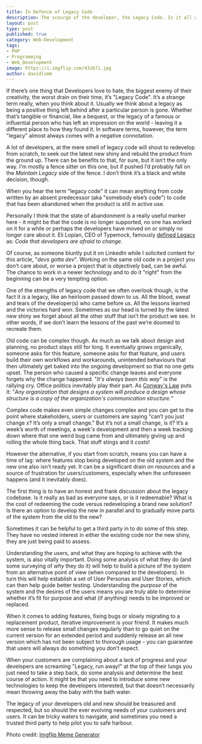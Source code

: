 ```yaml
---
title: In Defence of Legacy Code
description: The scourge of the developer, the Legacy Code. Is it all as bad as they say?
layout: post
type: post
published: true
category: Web-Development
tags:
- PHP
- Programming
- Web_Development
image: https://i.imgflip.com/43zb7i.jpg
author: davidlumm
---
```


If there’s one thing that Developers love to hate, the biggest enemy of their creativity, the worst drain on their time, it’s "Legacy Code". It’s a strange term really, when you think about it. Usually we think about a legacy as being a positive thing left behind after a particular person is gone. Whether that’s tangible or financial, like a bequest, or the legacy of a famous or influential person who has left an impression on the world - leaving it a different place to how they found it. In software terms, however, the term "legacy" almost always comes with a negative connotation.

A lot of developers, at the mere smell of legacy code will shout to redevelop from scratch, to seek out the latest new shiny and rebuild the product from the ground up. There can be benefits to that, for sure, but it isn’t the only way. I’m mostly a fence sitter on this one, but if pushed I’d probably fall on the _Maintain Legacy_ side of the fence. I don’t think it’s a black and white decision, though.

<!--more-->

When you hear the term "legacy code" it can mean anything from code written by an absent predecessor (aka "somebody else’s code") to code that has been abandoned when the product is still in active use.

Personally I think that the state of abandonment is a really useful marker here - it might be that the code is no longer supported, no one has worked on it for a while or perhaps the developers have moved on or simply no longer care about it. Eli Lopian, CEO of Typemock, famously [defined Legacy](https://dzone.com/articles/defining-legacy-code) as: _Code that developers are afraid to change_.

Of course, as someone bluntly put it on LinkedIn while I solicited content for this article, "_devs gotta dev_". Working on the same old code in a project you don’t care about, or worse a project that is objectively bad, can be awful. The chance to work in a newer technology and to do it "right" from the beginning can be a very tempting option.

One of the strengths of legacy code that we often overlook though, is the fact it _is_ a legacy, like an heirloom passed down to us. All the blood, sweat and tears of the developer(s) who came before us. All the lessons learned and the victories hard won. Sometimes as our head is turned by the latest new shiny we forget about all the other stuff that isn’t the product we see. In other words, if we don’t learn the lessons of the past we’re doomed to recreate them.

Old code can be complex though. As much as we talk about design and planning, no product stays still for long. It eventually grows organically, someone asks for this feature, someone asks for that feature, and users build their own workflows and workarounds, unintended behaviours that then ultimately get baked into the ongoing development so that no one gets upset. The person who caused a specific change leaves and everyone forgets why the change happened. "_It's always been this way_" is the rallying cry. Office politics inevitably play their part. As [Conway's Law](https://en.wikipedia.org/wiki/Conway%27s_law) puts it: "_Any organization that designs a system will produce a design whose structure is a copy of the organization's communication structure._"

Complex code makes even simple changes complex and you can get to the point where stakeholders, users or customers are saying "can’t you just change x? It’s only a small change." But it’s not a small change, is it? It’s a week’s worth of meetings, a week's development and then a week tracking down where that one weird bug came from and ultimately giving up and rolling the whole thing back. That stuff stings and it _costs_!

However the alternative, if you start from scratch, means you can have a time of lag: where features stop being developed on the old system and the new one also isn’t ready yet. It can be a significant drain on resources and a source of frustration for users/customers, especially when the unforeseen happens (and it inevitably does).

The first thing is to have an honest and frank discussion about the legacy codebase. Is it really as bad as everyone says, or is it redeemable? What is the cost of redeeming the code versus redeveloping a brand new solution? Is there an option to develop the new in parallel and to gradually move parts of the system from the old to the new?

Sometimes it can be helpful to get a third party in to do some of this step. They have no vested interest in either the existing code nor the new shiny, they are just being paid to assess.

Understanding the users, and what they are hoping to achieve with the system, is also vitally important. Doing some analysis of what they do (and some surveying of _why_ they do it) will help to build a picture of the system from an alternative point of view (when compared to the developers). In turn this will help establish a set of User Personas and User Stories, which can then help guide better testing. Understanding the _purpose_ of the system and the desires of the users means you are truly able to determine whether it’s fit for purpose and what (if anything) needs to be improved or replaced.

When it comes to adding features, fixing bugs or slowly migrating to a replacement product, iterative improvement is your friend. It makes much more sense to release small changes regularly than to go quiet on the current version for an extended period and suddenly release an all new version which has not been subject to thorough usage - you can guarantee that users will always do something you don’t expect.

When your customers are complaining about a lack of progress and your developers are screaming "Legacy, run away!" at the top of their lungs you just need to take a step back, do some analysis and determine the best course of action. It might be that you need to introduce some new technologies to keep the developers interested, but that doesn’t necessarily mean throwing away the baby with the bath water.

The legacy of your developers old and new should be treasured and respected, but so should the ever evolving needs of your customers and users. It can be tricky waters to navigate, and sometimes you need a trusted third party to help pilot you to safe harbour.

Photo credit: [Imgflip Meme Generator](https://imgflip.com/i/43zb7i)
